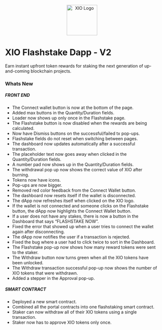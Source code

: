 <p align="center">
  <a href="https://beta2.xio.app/" target="blank"><img src="https://i.imgur.com/6F6VMwz.png" width="100" alt="XIO Logo" /></a>
</p>

# XIO Flashstake Dapp - V2
Earn instant upfront token rewards for staking the next generation of up-and-coming blockchain projects.

### Whats New

##### FRONT END
* The Connect wallet button is now at the bottom of the page.
* Added max buttons in the Quantity/Duration fields.
* Loader now shows up only once in the Flashstake page.
* The Flashstake button is now disabled when the rewards are being calculated.
* Now have Dismiss buttons on the successful/failed tx pop-ups.
* Flashstake fields do not reset when switching between pages.
* The dashboard now updates automatically after a successful transaction.
* The placeholder text now goes away when clicked in the Quantity/Duration fields.
* A number pad now shows up in the Quantity/Duration fields.
* The withdrawal pop up now shows the correct value of XIO after burning.
* Tokens now have icons.
* Pop-ups are now bigger.
* Removed red color feedback from the Connect Wallet button.
* The dashboard now resets itself if the wallet is disconnected.
* The dApp now refreshes itself when clicked on the XIO logo.
* If the wallet is not connected and someone clicks on the Flashstake button, the dApp now highlights the Connect Wallet button.
* If a user does not have any stakes, there is now a button in the Dashboard that says “FLASHSTAKE NOW”.
* Fixed the error that showed up when a user tries to connect the wallet again after disconnecting.
* The dApp now notifies the user if a transaction is rejected.
* Fixed the bug where a user had to click twice to sort in the Dashboard.
* The Flashstake pop-up now shows how many reward tokens were sent to the staker.
* The Withdraw button now turns green when all the XIO tokens have been unlocked.
* The Withdraw transaction successful pop-up now shows the number of XIO tokens that were withdrawn.
* Added a stepper in the Approval pop-up.

##### SMART CONTRACT
* Deployed a new smart contract.
* Combined all the portal contracts into one flashstaking smart contract.
* Staker can now withdraw all of their XIO tokens using a single transaction.
* Staker now has to approve XIO tokens only once.
